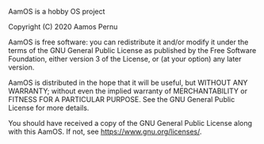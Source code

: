 AamOS is a hobby OS project

Copyright (C) 2020 Aamos Pernu

AamOS is free software: you can redistribute it and/or modify
it under the terms of the GNU General Public License as published by
the Free Software Foundation, either version 3 of the License, or
(at your option) any later version.
 
AamOS is distributed in the hope that it will be useful,
but WITHOUT ANY WARRANTY; without even the implied warranty of
MERCHANTABILITY or FITNESS FOR A PARTICULAR PURPOSE.  See the
GNU General Public License for more details.
 
You should have received a copy of the GNU General Public License
along with this AamOS.  If not, see <https://www.gnu.org/licenses/>.
